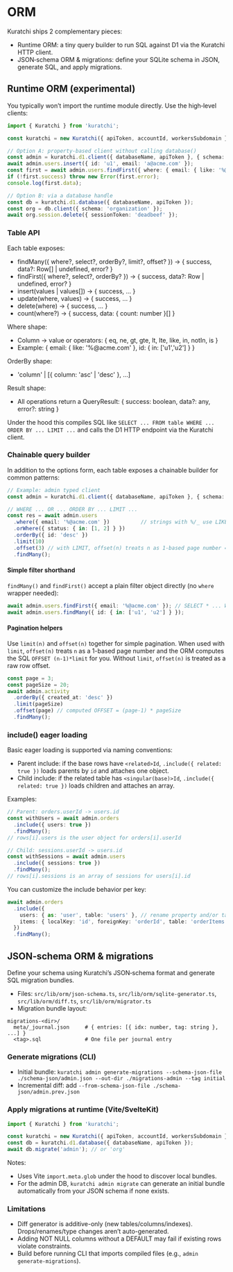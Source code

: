 # ORM

Kuratchi ships 2 complementary pieces:

- Runtime ORM: a tiny query builder to run SQL against D1 via the Kuratchi HTTP client.
- JSON‑schema ORM & migrations: define your SQLite schema in JSON, generate SQL, and apply migrations.

## Runtime ORM (experimental)

You typically won’t import the runtime module directly. Use the high‑level clients:

```ts
import { Kuratchi } from 'kuratchi';

const kuratchi = new Kuratchi({ apiToken, accountId, workersSubdomain });

// Option A: property-based client without calling database()
const admin = kuratchi.d1.client({ databaseName, apiToken }, { schema: 'admin' });
await admin.users.insert({ id: 'u1', email: 'a@acme.com' });
const first = await admin.users.findFirst({ where: { email: { like: '%@acme.com' } } });
if (!first.success) throw new Error(first.error);
console.log(first.data);

// Option B: via a database handle
const db = kuratchi.d1.database({ databaseName, apiToken });
const org = db.client({ schema: 'organization' });
await org.session.delete({ sessionToken: 'deadbeef' });

```

### Table API

Each table exposes:

- findMany({ where?, select?, orderBy?, limit?, offset? }) -> { success, data?: Row[] | undefined, error? }
- findFirst({ where?, select?, orderBy? }) -> { success, data?: Row | undefined, error? }
- insert(values | values[]) -> { success, ... }
- update(where, values) -> { success, ... }
- delete(where) -> { success, ... }
- count(where?) -> { success, data: { count: number }[] }

Where shape:

- Column -> value or operators: { eq, ne, gt, gte, lt, lte, like, in, notIn, is }
- Example: { email: { like: '%@acme.com' }, id: { in: ['u1','u2'] } }

OrderBy shape:

- 'column' | [{ column: 'asc' | 'desc' }, ...]

Result shape:

- All operations return a QueryResult: { success: boolean, data?: any, error?: string }

Under the hood this compiles SQL like `SELECT ... FROM table WHERE ... ORDER BY ... LIMIT ...` and calls the D1 HTTP endpoint via the Kuratchi client.

### Chainable query builder

In addition to the options form, each table exposes a chainable builder for common patterns:

```ts
// Example: admin typed client
const admin = kuratchi.d1.client({ databaseName, apiToken }, { schema: 'admin' });

// WHERE ... OR ... ORDER BY ... LIMIT ...
const res = await admin.users
  .where({ email: '%@acme.com' })          // strings with %/_ use LIKE automatically
  .orWhere({ status: { in: [1, 2] } })
  .orderBy({ id: 'desc' })
  .limit(10)
  .offset(3) // with LIMIT, offset(n) treats n as 1-based page number => OFFSET (n-1)*LIMIT
  .findMany();
```

#### Simple filter shorthand

`findMany()` and `findFirst()` accept a plain filter object directly (no `where` wrapper needed):

```ts
await admin.users.findFirst({ email: '%@acme.com' }); // SELECT * ... WHERE email LIKE ? LIMIT 1
await admin.users.findMany({ id: { in: ['u1', 'u2'] } });
```

#### Pagination helpers

Use `limit(n)` and `offset(n)` together for simple pagination. When used with `limit`, `offset(n)` treats `n` as a 1-based page number and the ORM computes the SQL `OFFSET (n-1)*limit` for you. Without `limit`, `offset(n)` is treated as a raw row offset.

```ts
const page = 3;
const pageSize = 20;
await admin.activity
  .orderBy({ created_at: 'desc' })
  .limit(pageSize)
  .offset(page) // computed OFFSET = (page-1) * pageSize
  .findMany();
```

### include() eager loading

Basic eager loading is supported via naming conventions:

- Parent include: if the base rows have `<related>Id`, `.include({ related: true })` loads parents by `id` and attaches one object.
- Child include: if the related table has `<singular(base)>Id`, `.include({ related: true })` loads children and attaches an array.

Examples:

```ts
// Parent: orders.userId -> users.id
const withUsers = await admin.orders
  .include({ users: true })
  .findMany();
// rows[i].users is the user object for orders[i].userId

// Child: sessions.userId -> users.id
const withSessions = await admin.users
  .include({ sessions: true })
  .findMany();
// rows[i].sessions is an array of sessions for users[i].id
```

You can customize the include behavior per key:

```ts
await admin.orders
  .include({
    users: { as: 'user', table: 'users' }, // rename property and/or target table
    items: { localKey: 'id', foreignKey: 'orderId', table: 'orderItems' }, // child side
  })
  .findMany();
```


## JSON‑schema ORM & migrations

Define your schema using Kuratchi’s JSON‑schema format and generate SQL migration bundles.

- Files: `src/lib/orm/json-schema.ts`, `src/lib/orm/sqlite-generator.ts`, `src/lib/orm/diff.ts`, `src/lib/orm/migrator.ts`
- Migration bundle layout:

```
migrations-<dir>/
  meta/_journal.json     # { entries: [{ idx: number, tag: string }, ...] }
  <tag>.sql              # One file per journal entry
```

### Generate migrations (CLI)

- Initial bundle: `kuratchi admin generate-migrations --schema-json-file ./schema-json/admin.json --out-dir ./migrations-admin --tag initial`
- Incremental diff: add `--from-schema-json-file ./schema-json/admin.prev.json`

### Apply migrations at runtime (Vite/SvelteKit)

```ts
import { Kuratchi } from 'kuratchi';

const kuratchi = new Kuratchi({ apiToken, accountId, workersSubdomain });
const db = kuratchi.d1.database({ databaseName, apiToken });
await db.migrate('admin'); // or 'org'
```

Notes:

- Uses Vite `import.meta.glob` under the hood to discover local bundles.
- For the admin DB, `kuratchi admin migrate` can generate an initial bundle automatically from your JSON schema if none exists.

### Limitations

- Diff generator is additive-only (new tables/columns/indexes). Drops/renames/type changes aren’t auto-generated.
- Adding NOT NULL columns without a DEFAULT may fail if existing rows violate constraints.
- Build before running CLI that imports compiled files (e.g., `admin generate-migrations`).
